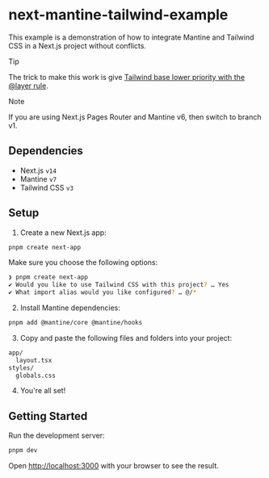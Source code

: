 # next-mantine-tailwind-example

This example is a demonstration of how to integrate Mantine and Tailwind CSS in a Next.js project without conflicts.

> [!TIP]
> The trick to make this work is give [Tailwind base lower priority with the @layer rule](https://github.com/PauliCZ44/MantineTW/blob/main/src/index.css).

> [!NOTE]  
> If you are using Next.js Pages Router and Mantine v6, then switch to branch v1.

## Dependencies

- Next.js `v14`
- Mantine `v7`
- Tailwind CSS `v3`

## Setup

1. Create a new Next.js app:

```sh
pnpm create next-app
```

Make sure you choose the following options:

```sh
❯ pnpm create next-app
✔ Would you like to use Tailwind CSS with this project? … Yes
✔ What import alias would you like configured? … @/*
```

2. Install Mantine dependencies:

```sh
pnpm add @mantine/core @mantine/hooks
```

3. Copy and paste the following files and folders into your project:

```sh
app/
  layout.tsx
styles/
  globals.css
```

4. You're all set!

## Getting Started

Run the development server:

```sh
pnpm dev
```

Open [http://localhost:3000](http://localhost:3000) with your browser to see the result.
